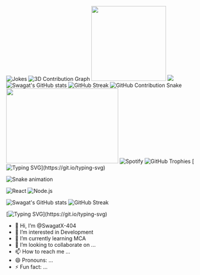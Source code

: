 ![Jokes](https://readme-jokes.vercel.app/api)
![3D Contribution Graph](https://github.com/SwagatX-404/SwagatX-404/blob/main/profile-3d-contrib/profile-night-green.svg)
<img src="https://media.giphy.com/media/ZVik7pBtu9dNS/giphy.gif" width="200px">
![](https://komarev.com/ghpvc/?username=SwagatX-404&color=blue&style=flat)
![Swagat's GitHub stats](https://github-readme-stats.vercel.app/api?username=SwagatX-404&show_icons=true&theme=radical&count_private=true)
![GitHub Streak](https://github-readme-streak-stats.herokuapp.com/?user=SwagatX-404&theme=radical)
![GitHub Contribution Snake](https://github.com/SwagatX-404/SwagatX-404/blob/output/github-contribution-grid-snake.svg)
<img src="https://media.giphy.com/media/xT9IgzoKnwFNmISR8I/giphy.gif" width="300" height="200"/>
![Spotify](https://novatorem.vercel.app/api/spotify?background_color=000000&border_color=ffffff)
![GitHub Trophies](https://github-profile-trophy.vercel.app/?username=SwagatX-404&theme=radical&no-bg=true&no-frame=true)
[![Typing SVG](https://readme-typing-svg.herokuapp.com?font=Fira+Code&size=22&pause=1000&color=F76C6C&width=450&lines=Hey+there!+I'm+Swagat;Full-Stack+Developer;Loves+Glassmorphism+🔥;Always+learning+new+things!)](https://git.io/typing-svg)


![Snake animation](https://github.com/SwagatX-404/SwagatX-404/blob/output/github-contribution-grid-snake.svg)

![React](https://img.shields.io/badge/-React-61DAFB?logo=react&logoColor=white&style=for-the-badge)
![Node.js](https://img.shields.io/badge/-Node.js-339933?logo=node.js&logoColor=white&style=for-the-badge)

![Swagat's GitHub stats](https://github-readme-stats.vercel.app/api?username=SwagatX-404&show_icons=true&theme=radical)
![GitHub Streak](https://github-readme-streak-stats.herokuapp.com/?user=SwagatX-404&theme=radical)

[![Typing SVG](https://readme-typing-svg.herokuapp.com?color=F76C6C&lines=Hey+there!+I'm+Swagat;Full-Stack+Developer;Always+learning+new+things!)](https://git.io/typing-svg)

- 👋 Hi, I’m @SwagatX-404
- 👀 I’m interested in Development
- 🌱 I’m currently learning MCA
- 💞️ I’m looking to collaborate on ...
- 📫 How to reach me ...
- 😄 Pronouns: ...
- ⚡ Fun fact: ...

<!---
SwagatX-404/SwagatX-404 is a ✨ special ✨ repository because its `README.md` (this file) appears on your GitHub profile.
You can click the Preview link to take a look at your changes.
--->
